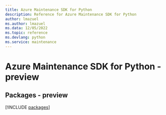 ```yaml
---
title: Azure Maintenance SDK for Python
description: Reference for Azure Maintenance SDK for Python
author: lmazuel
ms.author: lmazuel
ms.data: 12/05/2022
ms.topic: reference
ms.devlang: python
ms.service: maintenance
---
```

# Azure Maintenance SDK for Python - preview
## Packages - preview
[!INCLUDE [packages](maintenance-index.md)]